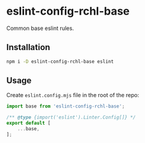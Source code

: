 # eslint-config-rchl-base

Common base eslint rules.

## Installation

```sh
npm i -D eslint-config-rchl-base eslint
```

## Usage

Create `eslint.config.mjs` file in the root of the repo:

```js
import base from 'eslint-config-rchl-base';

/** @type {import('eslint').Linter.Config[]} */
export default [
    ...base,
];
```
